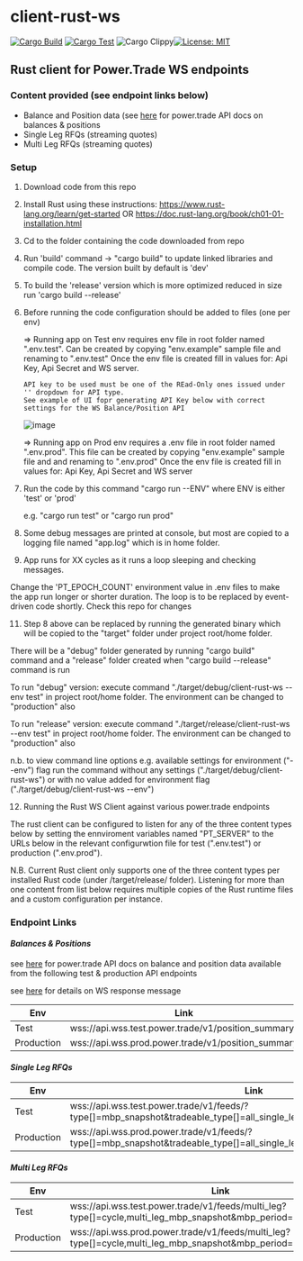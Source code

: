 # client-rust-ws

[![Cargo Build](https://github.com/laisee/client-rust-ws/actions/workflows/rust.yml/badge.svg)](https://github.com/laisee/client-rust-ws/actions/workflows/rust.yml)
[![Cargo Test](https://github.com/laisee/client-rust-ws/actions/workflows/ci.yml/badge.svg)](https://github.com/laisee/client-rust-ws/actions/workflows/ci.yml)
![Cargo Clippy](https://github.com/laisee/client-rust-ws/actions/workflows/clippy.yml/badge.svg)[![License: MIT](https://img.shields.io/badge/License-MIT-yellow.svg)](https://opensource.org/licenses/MIT)
 

## Rust client for Power.Trade WS endpoints

### Content provided (see endpoint links below)

- Balance and Position data (see [here](https://power-trade.github.io/api-docs-source/ws_position_summary.html) for power.trade API docs on balances & positions
- Single Leg RFQs (streaming quotes)
- Multi Leg RFQs (streaming quotes)
   
### Setup

1. Download code from this repo

2. Install Rust using these instructions: 
    https://www.rust-lang.org/learn/get-started OR
    https://doc.rust-lang.org/book/ch01-01-installation.html

3. Cd to the folder containing the code downloaded from repo

4. Run 'build' command -> "cargo build" to update linked libraries and compile code. The version built by default is 'dev'
   
6. To build the 'release' version which is more optimized reduced in size run 'cargo build --release'

7. Before running the code configuration should be added to files (one per env)

    => Running app on Test env requires env file in root folder named ".env.test". 
       Can be created by copying "env.example" sample file and renaming to ".env.test" 
       Once the env file is created fill in values for: Api Key, Api Secret and WS server.

       API key to be used must be one of the REad-Only ones issued under '' dropdown for API type.
       See example of UI fopr generating API Key below with correct settings for the WS Balance/Position API

      ![image](https://github.com/laisee/client-rust-ws/assets/5905130/e5daa2a9-e374-4e7f-aaa6-f916da6da0a9)


    => Running app on Prod env requires a .env file in root folder named ".env.prod". 
       This file can be created by copying "env.example" sample file and and renaming to ".env.prod" 
       Once the env file is created fill in values for: Api Key, Api Secret and WS server 
     
8.  Run the code by this command "cargo run --ENV" where ENV is either 'test' or 'prod'

    e.g. "cargo run test" or "cargo run prod"

9.  Some debug messages are printed at console, but most are copied to a logging file named "app.log" which is in home folder.

10. App runs for XX cycles as it runs a loop sleeping and checking messages. 

Change the 'PT_EPOCH_COUNT' environment value in .env files to make the app run longer or shorter duration. The loop is to be replaced by event-driven code shortly. Check this repo for changes

11. Step 8 above can be replaced by running the generated binary which will be copied to the "target" folder under project root/home folder. 

There will be a "debug" folder generated by running "cargo build" command and a "release" folder created when "cargo build --release" command is run

To run "debug" version: execute command "./target/debug/client-rust-ws --env test" in project root/home folder. The environment can be changed to "production" also

To run "release" version: execute command "./target/release/client-rust-ws --env test" in project root/home folder. The environment can be changed to "production" also

n.b. to view command line options e.g. available settings for environment ("--env") flag run the command without any settings ("./target/debug/client-rust-ws") or with no value added for environment flag ("./target/debug/client-rust-ws --env")

12. Running the Rust WS Client against various power.trade endpoints

The rust client can be configured to listen for any of the three content types below by setting the ennviroment variables named "PT_SERVER" to the URLs below in the relevant configurwtion file for test (".env.test") or production (".env.prod").

N.B. Current Rust client only supports one of the three content types per installed Rust code (under /target/release/ folder). 
Listening for more than one content from list below requires multiple copies of the Rust runtime files and a custom configuration per instance.

### Endpoint Links

#### _Balances & Positions_
see [here](https://power-trade.github.io/api-docs-source/ws_position_summary.html) for power.trade API docs on balance and position data available from the following test & production API endpoints

see [here](https://power-trade.github.io/api-docs-source/ws_position_summary.html#_sample_response) for details on WS response message 

| Env | Link | Notes |
|-----|------|---------|
| Test | wss://api.wss.test.power.trade/v1/position_summary |
|Production | wss://api.wss.prod.power.trade/v1/position_summary |

#### _Single Leg RFQs_

| Env | Link | Notes |
|-----|------|---------|
| Test | wss://api.wss.test.power.trade/v1/feeds/?type[]=mbp_snapshot&tradeable_type[]=all_single_leg&mbp_period=1&mbo_period=0 | |
| Production | wss://api.wss.prod.power.trade/v1/feeds/?type[]=mbp_snapshot&tradeable_type[]=all_single_leg&mbp_period=1&mbo_period=0 | |

#### _Multi Leg RFQs_

| Env | Link | Notes |
|-----|------|---------|
| Test| wss://api.wss.test.power.trade/v1/feeds/multi_leg?type[]=cycle,multi_leg_mbp_snapshot&mbp_period=1&mbo_period=0" | |
| Production | wss://api.wss.prod.power.trade/v1/feeds/multi_leg?type[]=cycle,multi_leg_mbp_snapshot&mbp_period=1&mbo_period=0" | |

